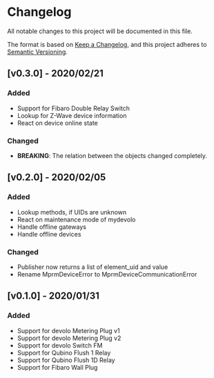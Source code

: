 # Changelog

All notable changes to this project will be documented in this file.

The format is based on [Keep a Changelog](https://keepachangelog.com/en/1.0.0/), and this project adheres to [Semantic Versioning](https://semver.org/spec/v2.0.0.html).

## [v0.3.0] - 2020/02/21

### Added

- Support for Fibaro Double Relay Switch
- Lookup for Z-Wave device information
- React on device online state

### Changed

- **BREAKING**: The relation between the objects changed completely.

## [v0.2.0] - 2020/02/05

### Added

- Lookup methods, if UIDs are unknown
- React on maintenance mode of mydevolo
- Handle offline gateways
- Handle offline devices

### Changed

- Publisher now returns a list of element_uid and value
- Rename MprmDeviceError to MprmDeviceCommunicationError

## [v0.1.0] - 2020/01/31

### Added

- Support for devolo Metering Plug v1
- Support for devolo Metering Plug v2
- Support for devolo Switch FM
- Support for Qubino Flush 1 Relay
- Support for Qubino Flush 1D Relay
- Support for Fibaro Wall Plug
